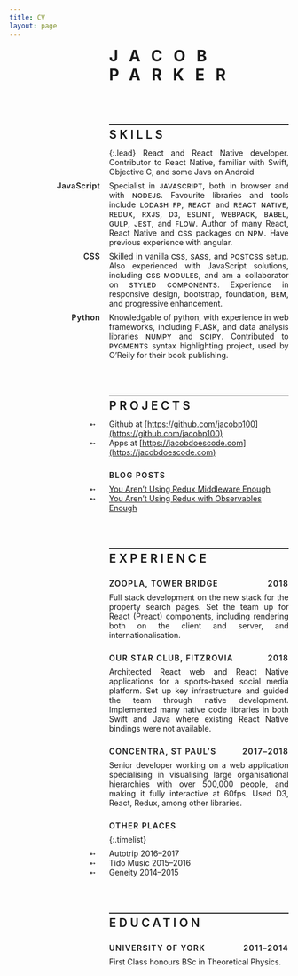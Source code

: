 ```yaml
---
title: CV
layout: page
---
```


<style>
:root {
  --inset: 180px;
  -webkit-text-size-adjust: 100%;
}

h1 {
  margin: 0 0 72px;
  font-weight: 700;
  text-transform: uppercase;
  letter-spacing: 5px;
}

h2 {
  border-top: 2px solid #333;
  padding-top: 4px;
  margin: 36px 0 12px;
  text-transform: uppercase;
  letter-spacing: 4px;
  font-weight: 580;
}

h3 {
  margin: 24px 0 0px;
  font-size: 1em;
  font-weight: 620;
  text-transform: uppercase;
  letter-spacing: 1.3px;
}

h3 time {
  margin-left: 12px;
  float: right;
}

h3::after {
  content: "";
  display: block;
  clear: both;
}

h4 {
  margin: 12px 0 8px;
  font-size: 1em;
  font-weight: 580;
  letter-spacing: 0.6px;
}

p,
ul {
  margin: 8px 0;
}

ul {
  position: relative;
  list-style-type: none;
  --padding: 36px;
  padding-left: var(--padding);
}

li::before {
  position: absolute;
  left: 0;
  content: "\27b5";
}

.timelist {
  padding: 0;
}

.timelist li::before {
  display: none;
}

.timelist time::before {
  content: "(";
}

.timelist time::after {
  content: ")";
}

.lead {
  font-size: inherit;
  line-height: inherit;
  font-style: italic;
  font-weight: 350;
}

.smcp {
  text-transform: uppercase;
  letter-spacing: 0.5px;
  font-size: 0.85em;
  font-weight: 480;
}

@media (min-width: 768px) {
  h1 {
    letter-spacing: 20px;
  }

  h2 {
    margin-top: 64px;
    letter-spacing: 5px;
  }

  h1,
  h2,
  h3,
  p {
    margin-left: var(--inset);
  }

  h4 {
    position: absolute;
    width: calc(var(--inset) - 16px);
    margin: 0;
    text-align: right;
  }

  ul {
    margin-left: calc(var(--inset) - var(--padding));
  }

  .timelist {
    margin-left: var(--inset);
  }

  .timelist time {
    position: absolute;
    --padding: 12px;
    width: calc(var(--inset) - var(--padding));
    right: calc(100% + var(--padding));
    font-weight: 480;
    text-align: right;
    font-size: 14px;
  }

  .timelist time::before,
  .timelist time::after {
    content: none;
  }

  .lead {
    letter-spacing: 0.2px;
    font-weight: 250;
  }
}

@supports (hyphens: auto) or (-webkit-hyphens: auto) {
  p {
    text-align: justify;
    -webkit-hyphens: auto;
    hyphens: auto;
  }
}
</style>

# Jacob Parker

## Skills

{:.lead}
React and React Native developer. Contributor to React Native, familiar with Swift, Objective C, and some Java on Android

#### JavaScript

Specialist in <span class="smcp">javascript</span>, both in browser and with <span class="smcp">nodejs</span>. Favourite libraries and tools include <span class="smcp">lodash fp</span>, <span class="smcp">react</span> and <span class="smcp">react native</span>, <span class="smcp">redux</span>, <span class="smcp">rxjs</span>, <span class="smcp">d3</span>, <span class="smcp">eslint</span>, <span class="smcp">webpack</span>, <span class="smcp">babel</span>, <span class="smcp">gulp</span>, <span class="smcp">jest</span>, and <span class="smcp">flow</span>. Author of many React, React Native and <span class="smcp">css</span> packages on <span class="smcp">npm</span>. Have previous experience with angular.

#### CSS

Skilled in vanilla <span class="smcp">css</span>, <span class="smcp">sass</span>, and <span class="smcp">postcss</span> setup. Also experienced with JavaScript solutions, including <span class="smcp">css modules</span>, and am a collaborator on <span class="smcp">styled components</span>. Experience in responsive design, bootstrap, foundation, <span class="smcp">bem</span>, and progressive enhancement.

#### Python

Knowledgable of python, with experience in web frameworks, including <span class="smcp">flask</span>, and data analysis libraries <span class="smcp">numpy</span> and <span class="smcp">scipy</span>. Contributed to <span class="smcp">pygments</span> syntax highlighting project, used by O&rsquo;Reily for their book publishing.

## Projects

- Github at [https://github.com/jacobp100](https://github.com/jacobp100)
- Apps at [https://jacobdoescode.com](https://jacobdoescode.com)

### Blog Posts

- [You Aren&rsquo;t Using Redux Middleware Enough](https://medium.com/@jacobp100/you-arent-using-redux-middleware-enough-94ffe991e6)
- [You Aren&rsquo;t Using Redux with Observables Enough](https://medium.com/@jacobp100/you-arent-using-redux-with-observables-enough-b59329c5a3af)

## Experience

### Zoopla, Tower Bridge<time>2018</time>

Full stack development on the new stack for the property search pages. Set the team up for React (Preact) components, including rendering both on the client and server, and internationalisation.

### Our Star Club, Fitzrovia<time>2018</time>

Architected React web and React Native applications for a sports-based social media platform. Set up key infrastructure and guided the team through native development. Implemented many native code libraries in both Swift and Java where existing React Native bindings were not available.

### Concentra, St Paul&rsquo;s<time>2017–2018</time>

Senior developer working on a web application specialising in visualising large organisational hierarchies with over 500,000 people, and making it fully interactive at 60fps. Used D3, React, Redux, among other libraries.

### Other Places

{:.timelist}

- Autotrip <time>2016–2017</time>
- Tido Music <time>2015–2016</time>
- Geneity <time>2014–2015</time>

## Education

### University of York<time>2011–2014</time>

First Class honours BSc in Theoretical Physics.

